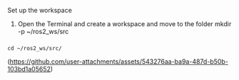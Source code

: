 Set up the workspace

1. Open the Terminal and create a workspace and move to the folder
    mkdir -p ~/ros2_ws/src
   
###

    cd ~/ros2_ws/src/
    

(https://github.com/user-attachments/assets/543276aa-ba9a-487d-b50b-103bd1a05652)
